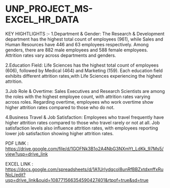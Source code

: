 # UNP_PROJECT_MS-EXCEL_HR_DATA


KEY HIGHTLIGHTS :-
1.Department & Gender: The Research & Development department has the highest total count of employees (961), while Sales and Human Resources have 446 and 63 employees respectively.
Among genders, there are 882 male employees and 588 female employees. Attrition rates vary across departments and genders.

2.Education Field: Life Sciences has the highest total count of employees (606), followed by Medical (464) and Marketing (159). 
Each education field exhibits different attrition rates,with Life Sciences experiencing the highest attrition.

3.Job Role & Overtime: Sales Executives and Research Scientists are among the roles with the highest employee count, 
with attrition rates varying across roles. Regarding overtime, employees who work overtime show higher attrition rates compared to those who do not.

4.Business Travel & Job Satisfaction: Employees who travel frequently have higher attrition rates compared to those who travel rarely or not at all. 
Job satisfaction levels also influence attrition rates, with employees reporting lower job satisfaction showing higher attrition rates.



PDF LIMK : https://drive.google.com/file/d/1GOFNk3B1o2A4NbG3NXmYt_LdKk_97Ms5/view?usp=drive_link 

EXCEL LINK : https://docs.google.com/spreadsheets/d/1A1UrIydqcol8unRfBBZxtdxnffxRuNoL/edit?usp=drive_link&ouid=108771566354590427401&rtpof=true&sd=true
